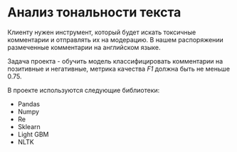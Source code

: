 # Анализ тональности текста

Клиенту нужен инструмент, который будет искать токсичные комментарии и отправлять их на модерацию. В нашем распоряжении размеченные комментарии на английском языке.

Задача проекта - обучить модель классифицировать комментарии на позитивные и негативные, метрика качества *F1* должна быть не меньше 0.75. 

В проекте используются следующие библиотеки:

* Pandas
* Numpy
* Re
* Sklearn
* Light GBM
* NLTK

